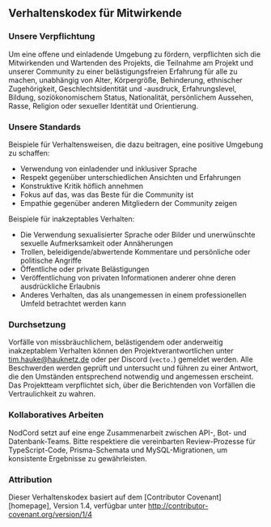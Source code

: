 ## Verhaltenskodex für Mitwirkende

### Unsere Verpflichtung

Um eine offene und einladende Umgebung zu fördern, verpflichten sich die Mitwirkenden und Wartenden des Projekts, die Teilnahme am Projekt und unserer Community zu einer belästigungsfreien Erfahrung für alle zu machen, unabhängig von Alter, Körpergröße, Behinderung, ethnischer Zugehörigkeit, Geschlechtsidentität und -ausdruck, Erfahrungslevel, Bildung, soziökonomischem Status, Nationalität, persönlichem Aussehen, Rasse, Religion oder sexueller Identität und Orientierung.

### Unsere Standards

Beispiele für Verhaltensweisen, die dazu beitragen, eine positive Umgebung zu schaffen:

- Verwendung von einladender und inklusiver Sprache
- Respekt gegenüber unterschiedlichen Ansichten und Erfahrungen
- Konstruktive Kritik höflich annehmen
- Fokus auf das, was das Beste für die Community ist
- Empathie gegenüber anderen Mitgliedern der Community zeigen

Beispiele für inakzeptables Verhalten:

- Die Verwendung sexualisierter Sprache oder Bilder und unerwünschte sexuelle Aufmerksamkeit oder Annäherungen
- Trollen, beleidigende/abwertende Kommentare und persönliche oder politische Angriffe
- Öffentliche oder private Belästigungen
- Veröffentlichung von privaten Informationen anderer ohne deren ausdrückliche Erlaubnis
- Anderes Verhalten, das als unangemessen in einem professionellen Umfeld betrachtet werden kann

### Durchsetzung

Vorfälle von missbräuchlichem, belästigendem oder anderweitig inakzeptablem Verhalten können den Projektverantwortlichen unter [tim.hauke@hauknetz.de](mailto:tim.hauke@hauknetz.de) oder per Discord (`vecto.`) gemeldet werden. Alle Beschwerden werden geprüft und untersucht und führen zu einer Antwort, die den Umständen entsprechend notwendig und angemessen erscheint. Das Projektteam verpflichtet sich, über die Berichtenden von Vorfällen die Vertraulichkeit zu wahren.

### Kollaboratives Arbeiten

NodCord setzt auf eine enge Zusammenarbeit zwischen API-, Bot- und Datenbank-Teams. Bitte respektiere die vereinbarten Review-Prozesse für TypeScript-Code, Prisma-Schemata und MySQL-Migrationen, um konsistente Ergebnisse zu gewährleisten.

### Attribution

Dieser Verhaltenskodex basiert auf dem [Contributor Covenant][homepage], Version 1.4, verfügbar unter http://contributor-covenant.org/version/1/4
